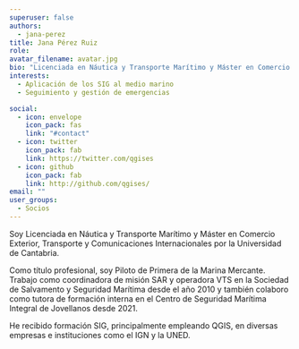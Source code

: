 ```yaml
---
superuser: false
authors:
  - jana-perez
title: Jana Pérez Ruiz
role:
avatar_filename: avatar.jpg
bio: "Licenciada en Náutica y Transporte Marítimo y Máster en Comercio Exterior, Transporte y Comunicaciones Internacionales"
interests:
  - Aplicación de los SIG al medio marino
  - Seguimiento y gestión de emergencias

social:
  - icon: envelope
    icon_pack: fas
    link: "#contact"
  - icon: twitter
    icon_pack: fab
    link: https://twitter.com/qgises
  - icon: github
    icon_pack: fab
    link: http://github.com/qgises/
email: ""
user_groups:
  - Socios
---
```


Soy Licenciada en Náutica y Transporte Marítimo y Máster en Comercio Exterior, Transporte y Comunicaciones Internacionales por la Universidad de Cantabria.

Como título profesional, soy Piloto de Primera de la Marina Mercante. Trabajo como coordinadora de misión SAR y operadora VTS en la Sociedad de Salvamento y Seguridad Marítima desde el año 2010 y también colaboro como tutora de formación interna en el Centro de Seguridad Marítima Integral de Jovellanos desde 2021.

He recibido formación SIG, principalmente empleando QGIS, en diversas empresas e instituciones como el IGN y la UNED.
